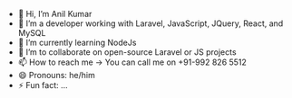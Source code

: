 - 👋 Hi, I’m Anil Kumar
- 💼 I’m a developer working with Laravel, JavaScript, JQuery, React, and MySQL
- 🌱 I’m currently learning NodeJs 
- 💞️ I’m to collaborate on open-source Laravel or JS projects
- 📫 How to reach me -> You can call me on +91-992 826 5512
- 😄 Pronouns: he/him
- ⚡ Fun fact: ...

<!---
AnilKumarDevloper/AnilKumarDevloper is a ✨ special ✨ repository because its `README.md` (this file) appears on your GitHub profile.
You can click the Preview link to take a look at your changes.
--->
